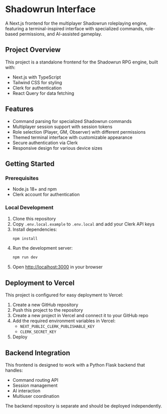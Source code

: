 # Shadowrun Interface

A Next.js frontend for the multiplayer Shadowrun roleplaying engine, featuring a terminal-inspired interface with specialized commands, role-based permissions, and AI-assisted gameplay.

## Project Overview

This project is a standalone frontend for the Shadowrun RPG engine, built with:
- Next.js with TypeScript
- Tailwind CSS for styling
- Clerk for authentication
- React Query for data fetching

## Features

- Command parsing for specialized Shadowrun commands
- Multiplayer session support with session tokens
- Role selection (Player, GM, Observer) with different permissions
- Themed terminal interface with customizable appearance
- Secure authentication via Clerk
- Responsive design for various device sizes

## Getting Started

### Prerequisites

- Node.js 18+ and npm
- Clerk account for authentication

### Local Development

1. Clone this repository
2. Copy `.env.local.example` to `.env.local` and add your Clerk API keys
3. Install dependencies:
   ```bash
   npm install
   ```
4. Run the development server:
   ```bash
   npm run dev
   ```
5. Open [http://localhost:3000](http://localhost:3000) in your browser

## Deployment to Vercel

This project is configured for easy deployment to Vercel:

1. Create a new GitHub repository
2. Push this project to the repository
3. Create a new project in Vercel and connect it to your GitHub repo
4. Add the required environment variables in Vercel:
   - `NEXT_PUBLIC_CLERK_PUBLISHABLE_KEY`
   - `CLERK_SECRET_KEY`
5. Deploy

## Backend Integration

This frontend is designed to work with a Python Flask backend that handles:
- Command routing API
- Session management
- AI interaction
- Multiuser coordination

The backend repository is separate and should be deployed independently.
